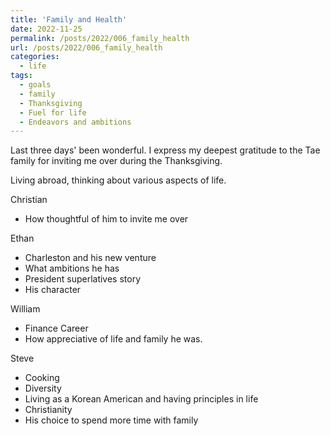 ```yaml
---
title: 'Family and Health'
date: 2022-11-25
permalink: /posts/2022/006_family_health
url: /posts/2022/006_family_health
categories:
  - life
tags:
  - goals
  - family
  - Thanksgiving
  - Fuel for life
  - Endeavors and ambitions
---
```


Last three days' been wonderful. I express my deepest gratitude to the Tae family for inviting me over during the Thanksgiving.

Living abroad, thinking about various aspects of life.

Christian
- How thoughtful of him to invite me over

Ethan
- Charleston and his new venture
- What ambitions he has
- President superlatives story
- His character

William
- Finance Career
- How appreciative of life and family he was.

Steve
- Cooking
- Diversity
- Living as a Korean American and having principles in life
- Christianity
- His choice to spend more time with family



